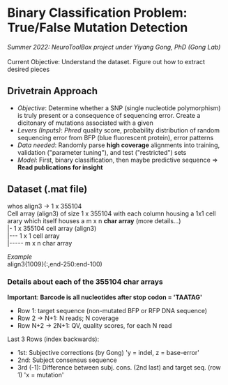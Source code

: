 # Binary Classification Problem: True/False Mutation Detection
_Summer 2022: NeuroToolBox project under Yiyang Gong, PhD (Gong Lab)_ <br>
<br>
Current Objective:  Understand the dataset. Figure out how to extract desired pieces 

## Drivetrain Approach
- _Objective_:  Determine whether a SNP (single nucleotide polymorphism) is truly present or a consequence of sequencing error. Create a dicitonary of mutations associated with a given <br>
- _Levers (Inputs)_:  _Phred_ quality score, probability distribution of random sequencing error from BFP (blue fluorescent protein), error patterns <br>
- _Data needed_:  Randomly parse **high coverage** alignments into training, validation ("parameter tuning"), and test ("restricted") sets <br>
- _Model_:  First, binary classification, then maybe predictive sequence => **Read publications for insight** <br>

## Dataset (.mat file)
whos align3 -> 1 x 355104 <br>
Cell array (align3) of size 1 x 355104 with each column housing a 1x1 cell arary which itself houses a m x n **char array** (more details...) <br>
|- 1 x 355104 cell array (align3) <br>
|--- 1 x 1 cell array  <br>
|----- m x n char array  <br>

_Example_ <br>
align3{1009}(:,end-250:end-100) <br>

### Details about each of the 355104 char arrays
**Important**: **Barcode is all nucleotides after stop codon = 'TAATAG'**

- Row 1: target sequence (non-mutated BFP or RFP DNA sequence)
- Row 2 -> N+1: N reads; N coverage
- Row N+2 -> 2N+1: QV, quality scores, for each N read

Last 3 Rows (index backwards):
- 1st: Subjective corrections (by Gong) 'y = indel, z = base-error'
- 2nd: Subject consensus sequence 
- 3rd (-1): Difference between subj. cons. (2nd last) and target seq. (row 1) 'x = mutation'
